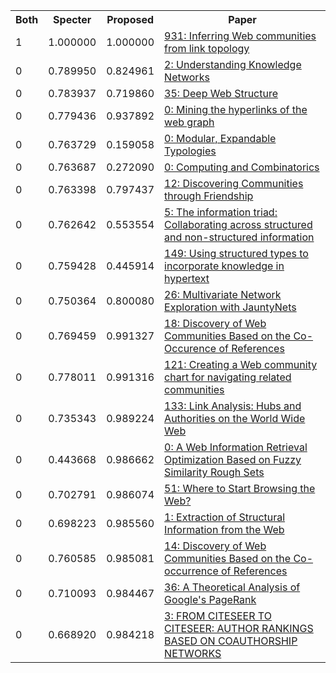 <html><table><tr>
<th>Both</th>
<th>Specter</th>
<th>Proposed</th>
<th>Paper</th>
</tr>
<tr>
<td>1</td>
<td>1.000000</td>
<td>1.000000</td>
<td><a href="https://www.semanticscholar.org/paper/b2b7f50fa5022607d066b2588bb4960339abd42a">931: Inferring Web communities from link topology</a></td>
</tr>
<tr>
<td>0</td>
<td>0.789950</td>
<td>0.824961</td>
<td><a href="https://www.semanticscholar.org/paper/bd98c81334edc27dd1b3eb77d2bcbfd41b0be87a">2: Understanding Knowledge Networks</a></td>
</tr>
<tr>
<td>0</td>
<td>0.783937</td>
<td>0.719860</td>
<td><a href="https://www.semanticscholar.org/paper/d8ae0bb95d7020ee0dc217666bde3237cf794784">35: Deep Web Structure</a></td>
</tr>
<tr>
<td>0</td>
<td>0.779436</td>
<td>0.937892</td>
<td><a href="https://www.semanticscholar.org/paper/141258639c0480ea0b959d624a2136b3efc9feff">0: Mining the hyperlinks of the web graph</a></td>
</tr>
<tr>
<td>0</td>
<td>0.763729</td>
<td>0.159058</td>
<td><a href="https://www.semanticscholar.org/paper/9a17e7b3853f505040c313a925f6925289a55103">0: Modular, Expandable Typologies</a></td>
</tr>
<tr>
<td>0</td>
<td>0.763687</td>
<td>0.272090</td>
<td><a href="https://www.semanticscholar.org/paper/6b67d26ae8fd9bf51d4507382e68a18b472bb8ac">0: Computing and Combinatorics</a></td>
</tr>
<tr>
<td>0</td>
<td>0.763398</td>
<td>0.797437</td>
<td><a href="https://www.semanticscholar.org/paper/61018d72c3572bee8d08b6e94c0c71c3a020cdac">12: Discovering Communities through Friendship</a></td>
</tr>
<tr>
<td>0</td>
<td>0.762642</td>
<td>0.553554</td>
<td><a href="https://www.semanticscholar.org/paper/1c66c41bccd44429c391459da3d12dcd99c9545f">5: The information triad: Collaborating across structured and non-structured information</a></td>
</tr>
<tr>
<td>0</td>
<td>0.759428</td>
<td>0.445914</td>
<td><a href="https://www.semanticscholar.org/paper/5ff9cd80979d64a4dc82dc0a34ea809ceb7c57fe">149: Using structured types to incorporate knowledge in hypertext</a></td>
</tr>
<tr>
<td>0</td>
<td>0.750364</td>
<td>0.800080</td>
<td><a href="https://www.semanticscholar.org/paper/038ce2431d7e239824cea40bbe24e083af39e881">26: Multivariate Network Exploration with JauntyNets</a></td>
</tr>
<tr>
<td>0</td>
<td>0.769459</td>
<td>0.991327</td>
<td><a href="https://www.semanticscholar.org/paper/6e703b388755906be6012cad630eede4403363e4">18: Discovery of Web Communities Based on the Co-Occurence of References</a></td>
</tr>
<tr>
<td>0</td>
<td>0.778011</td>
<td>0.991316</td>
<td><a href="https://www.semanticscholar.org/paper/e28991685c55c26237ceaae4315402e17510a251">121: Creating a Web community chart for navigating related communities</a></td>
</tr>
<tr>
<td>0</td>
<td>0.735343</td>
<td>0.989224</td>
<td><a href="https://www.semanticscholar.org/paper/0dba054f41c8cd3ef761a4dd2b8bb99dc5435ce1">133: Link Analysis: Hubs and Authorities on the World Wide Web</a></td>
</tr>
<tr>
<td>0</td>
<td>0.443668</td>
<td>0.986662</td>
<td><a href="https://www.semanticscholar.org/paper/dac172393c492f9148f635bfaa53d74c50f32e25">0: A Web Information Retrieval Optimization Based on Fuzzy Similarity Rough Sets</a></td>
</tr>
<tr>
<td>0</td>
<td>0.702791</td>
<td>0.986074</td>
<td><a href="https://www.semanticscholar.org/paper/58eb44bec2cce3e7b08ad1b42ebcd7c5038d5295">51: Where to Start Browsing the Web?</a></td>
</tr>
<tr>
<td>0</td>
<td>0.698223</td>
<td>0.985560</td>
<td><a href="https://www.semanticscholar.org/paper/477599a856f1eab3fd0e6df171d0f2f2b6e607d8">1: Extraction of Structural Information from the Web</a></td>
</tr>
<tr>
<td>0</td>
<td>0.760585</td>
<td>0.985081</td>
<td><a href="https://www.semanticscholar.org/paper/712743a2187d244cb0ae89f7892a054c37ff2416">14: Discovery of Web Communities Based on the Co-occurrence of References</a></td>
</tr>
<tr>
<td>0</td>
<td>0.710093</td>
<td>0.984467</td>
<td><a href="https://www.semanticscholar.org/paper/59818bdea0d8be0dc0c559d7598f8912002def08">36: A Theoretical Analysis of Google's PageRank</a></td>
</tr>
<tr>
<td>0</td>
<td>0.668920</td>
<td>0.984218</td>
<td><a href="https://www.semanticscholar.org/paper/b154e23111a6fbae97903ee4a8b74bf304433254">3: FROM CITESEER TO CITESEER: AUTHOR RANKINGS BASED ON COAUTHORSHIP NETWORKS</a></td>
</tr>
</table></html>
